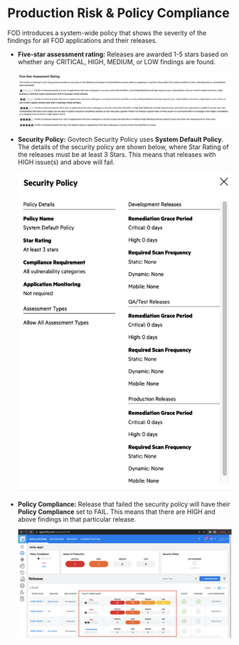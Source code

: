 # Production Risk & Policy Compliance

FOD introduces a system-wide policy that shows the severity of the findings for all FOD applications and their releases.

- **Five-star assessment rating:** Releases are awarded 1-5 stars based on whether any CRITICAL, HIGH, MEDIUM, or LOW findings are found.

    ![Assessment Rating](./images/fod-assessment-rating.png)


- **Security Policy:** Govtech Security Policy uses **System Default Policy**. The details of the security policy are shown below, where Star Rating of the releases must be at least 3 Stars. This means that releases with HIGH issue(s) and above will fail.

    ![Security Policy](./images/fod-security-policy.png ':size=60%')

- **Policy Compliance:** Release that failed the security policy will have their **Policy Compliance** set to FAIL. This means that there are HIGH and above findings in that particular release.

    ![Policy Compliance](./images/fod-policy-compliance.png)
